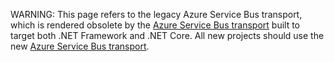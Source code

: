 WARNING: This page refers to the legacy Azure Service Bus transport, which is rendered obsolete by the [Azure Service Bus transport](/transports/azure-service-bus) built to target both .NET Framework and .NET Core. All new projects should use the new [Azure Service Bus transport](/transports/azure-service-bus).
